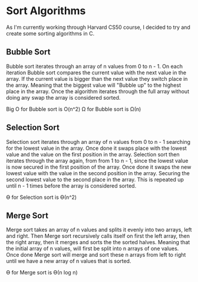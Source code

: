 # Sort Algorithms
As I'm currently working through Harvard CS50 course, I decided to try and create some sorting algorithms in C.

## Bubble Sort
Bubble sort iterates through an array of n values from 0 to n - 1. On each iteration Bubble sort compares the current value with the next value in the array.
If the current value is bigger than the next value they switch place in the array. Meaning that the biggest value will "Bubble up" to the highest place in the array.
Once the algorithm iterates through the full array without doing any swap the array is considered sorted.

Big O for Bubble sort is O(n^2)
Ω for Bubble sort is Ω(n)

## Selection Sort
Selection sort iterates through an array of n values from 0 to n - 1 searching for the lowest value in the array.  Once done it swaps place with the lowest value and the value on the first position in the array. 
Selection sort then iterates through the array again, from from 1 to n - 1, since the lowest value is now secured in the first position of the array. Once done it swaps the new lowest value with the value in the second position in the array. Securing the second lowest value to the second place in the array.
This is repeated up until n - 1 times before the array is considered sorted.

ϴ for Selection sort is ϴ(n^2)

## Merge Sort
Merge sort takes an array of n values and splits it evenly into two arrays, left and right. Then Merge sort recursively calls itself on first the left array, then the right array, then it merges and sorts the the sorted halves.
Meaning that the initial array of n values, will first be split into n arrays of one values. Once done Merge sort will merge and sort these n arrays from left to right until we have a new array of n values that is sorted.

ϴ for Merge sort is ϴ(n log n)
